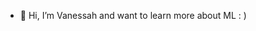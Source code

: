 - 👋 Hi, I’m Vanessah and want to learn more about ML : )

<!---
vanessah-26/vanessah-26 is a ✨ special ✨ repository because its `README.md` (this file) appears on your GitHub profile.
You can click the Preview link to take a look at your changes.
--->
